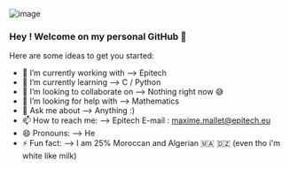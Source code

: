 ![image](https://user-images.githubusercontent.com/91740535/149844050-d2029860-e118-454a-9dda-7da592e341ae.png)


### Hey ! Welcome on my personal GitHub 👋


Here are some ideas to get you started:

- 🏫 I’m currently working with --> Epitech
- 🌱 I’m currently learning --> C / Python
- 👯 I’m looking to collaborate on --> Nothing right now 😅
- 🤔 I’m looking for help with --> Mathematics
- 💬 Ask me about --> Anything :)
- 📫 How to reach me: --> Epitech E-mail : maxime.mallet@epitech.eu
- 😄 Pronouns: --> He
- ⚡ Fun fact: --> I am 25% Moroccan and Algerian 🇲🇦 🇩🇿 (even tho i'm white like milk)
